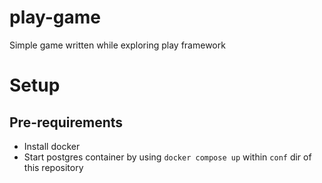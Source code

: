 # play-game
Simple game written while exploring play framework

# Setup

## Pre-requirements
- Install docker
- Start postgres container by using `docker compose up` within `conf` dir of this repository
